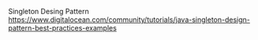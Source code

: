 Singleton Desing Pattern https://www.digitalocean.com/community/tutorials/java-singleton-design-pattern-best-practices-examples
